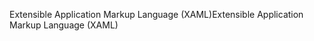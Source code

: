 <span data-ttu-id="b089e-101">Extensible Application Markup Language (XAML)</span><span class="sxs-lookup"><span data-stu-id="b089e-101">Extensible Application Markup Language (XAML)</span></span>